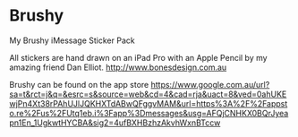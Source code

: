 # Brushy
My Brushy iMessage Sticker Pack

All stickers are hand drawn on an iPad Pro with an Apple Pencil by my amazing friend Dan Elliot. 
http://www.bonesdesign.com.au

Brushy can be found on the app store
https://www.google.com.au/url?sa=t&rct=j&q=&esrc=s&source=web&cd=4&cad=rja&uact=8&ved=0ahUKEwjPn4Xt38rPAhUJlJQKHXTdABwQFggvMAM&url=https%3A%2F%2Fappsto.re%2Fus%2FUtq1eb.i%3Fapp%3Dmessages&usg=AFQjCNHKX0BQrJyeapn1En_1UgkwtHYCBA&sig2=4ufBXHBzhzAkvhWxnBTccw
